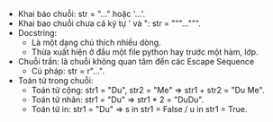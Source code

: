 - Khai báo chuỗi: str = "..." hoặc '...'.
- Khai bao chuỗi chưa cả ký tự ' và ": str = """...""".
- Docstring:
    + Là một dạng chú thích nhiều dòng.
    + Thừa xuất hiện ở đầu một file python hay trước một hàm, lớp.
- Chuỗi trần: là chuỗi không quan tâm đến các Escape Sequence
    + Cú pháp: str = r"...".
- Toán tử trong chuỗi:
    + Toán tử cộng: str1 = "Du", str2 = "Me" => str1 + str2 = "Du Me".
    + Toán tử nhân: str1 = "Du" => str1 * 2 = "DuDu".
    + Toán tử in: str1 = "Du" => s in str1 = False / u in str1 = True.

